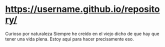 # https://username.github.io/repository/
 Curioso por naturaleza  Siempre he creído en el viejo dicho de que hay que tener una vida plena. Estoy aquí para hacer precisamente eso.
